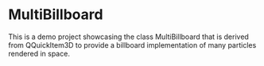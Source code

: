 # MultiBillboard #

This is a demo project showcasing the class MultiBillboard that is derived from QQuickItem3D to provide a billboard implementation of many particles rendered in space.

